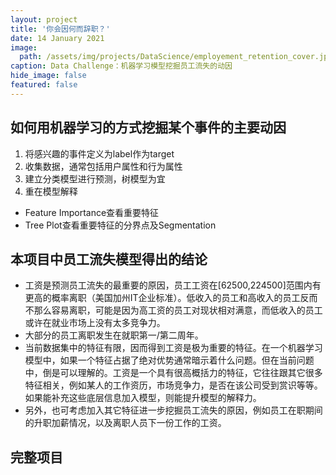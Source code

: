 ```yaml
---
layout: project
title: '你会因何而辞职？'
date: 14 January 2021
image:  
  path: /assets/img/projects/DataScience/employement_retention_cover.jpg
caption: Data Challenge：机器学习模型挖掘员工流失的动因
hide_image: false
featured: false
---
```


## 如何用机器学习的方式挖掘某个事件的主要动因
1. 将感兴趣的事件定义为label作为target
2. 收集数据，通常包括用户属性和行为属性
3. 建立分类模型进行预测，树模型为宜
4. 重在模型解释
  - Feature Importance查看重要特征
  - Tree Plot查看重要特征的分界点及Segmentation

## 本项目中员工流失模型得出的结论
- 工资是预测员工流失的最重要的原因，员工工资在[62500,224500]范围内有更高的概率离职（美国加州IT企业标准）。低收入的员工和高收入的员工反而不那么容易离职，可能是因为高工资的员工对现状相对满意，而低收入的员工或许在就业市场上没有太多竞争力。
- 大部分的员工离职发生在就职第一/第二周年。
- 当前数据集中的特征有限，因而得到工资是极为重要的特征。在一个机器学习模型中，如果一个特征占据了绝对优势通常暗示着什么问题。但在当前问题中，倒是可以理解的。工资是一个具有很高概括力的特征，它往往跟其它很多特征相关，例如某人的工作资历，市场竞争力，是否在该公司受到赏识等等。如果能补充这些底层信息加入模型，则能提升模型的解释力。
- 另外，也可考虑加入其它特征进一步挖掘员工流失的原因，例如员工在职期间的升职加薪情况，以及离职人员下一份工作的工资。

## 完整项目
<script src="https://gist.github.com/chuanluchen/95b84afe256d43bed7da327aa2d260b2.js"></script>
